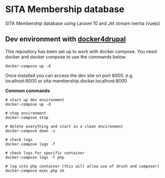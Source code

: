 # SITA Membership database

SITA Membership database using Laravel 10 and Jet stream inertia (vuejs)

## Dev environment with [docker4drupal](https://github.com/wodby/docker4drupal/releases)

This repository has been set up to work with docker compose. You need docker
and docker compose to use the commands below.

```
docker-compose up -d
```

Once installed you can access the dev site on port 8000. e.g. localhost:8000 or
sita-membership.docker.localhost:8000

**Common commands**

```
# start up dev environment
docker-compose up -d

# stop environment
docker-compose stop

# delete everything and start in a clean environment
docker-compose down -v

# check logs
docker-compose logs -f

# check logs for specific container
docker-compose logs -f php

# log into php container (this will allow use of drush and composer)
docker-compose exec php sh
